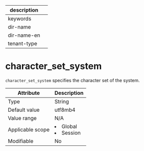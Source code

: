 |description||
|---|---|
|keywords||
|dir-name||
|dir-name-en||
|tenant-type||

# character_set_system

`character_set_system` specifies the character set of the system.

| **Attribute** | **Description** |
|--------|------------------------------------------------------------------------------------------------------------|
| Type | String |
| Default value | utf8mb4 |
| Value range | N/A |
| Applicable scope | <li> Global   <li> Session |
| Modifiable | No |
